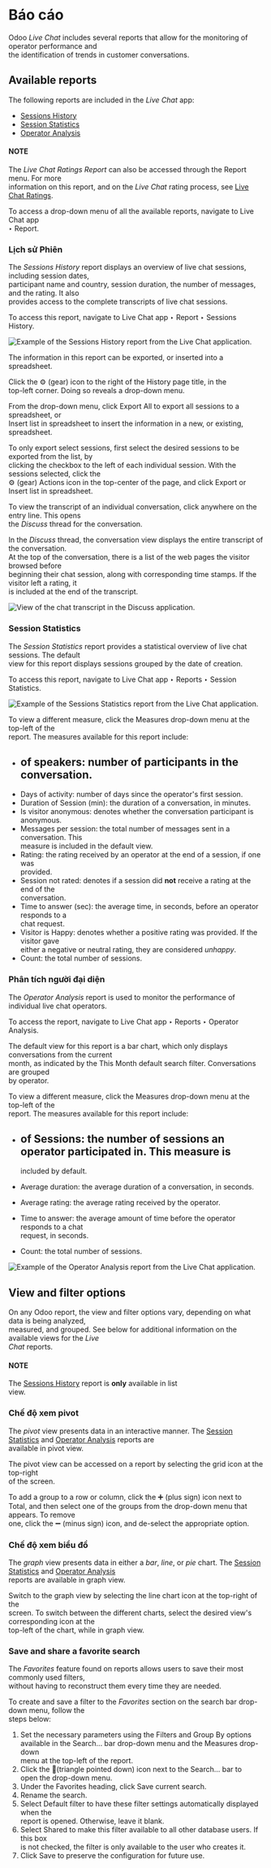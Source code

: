 # Báo cáo

Odoo _Live Chat_ includes several reports that allow for the monitoring of operator performance and\
the identification of trends in customer conversations.

## Available reports

The following reports are included in the _Live Chat_ app:

* [Sessions History](reports.md#livechat-sessions-history)
* [Session Statistics](reports.md#livechat-session-statistics)
* [Operator Analysis](reports.md#livechat-operator-analysis)

#### NOTE

The _Live Chat Ratings Report_ can also be accessed through the Report menu. For more\
information on this report, and on the _Live Chat_ rating process, see [Live Chat Ratings](applications/websites/livechat/ratings.md).

To access a drop-down menu of all the available reports, navigate to Live Chat app\
‣ Report.

### Lịch sử Phiên

The _Sessions History_ report displays an overview of live chat sessions, including session dates,\
participant name and country, session duration, the number of messages, and the rating. It also\
provides access to the complete transcripts of live chat sessions.

To access this report, navigate to Live Chat app ‣ Report ‣ Sessions History.

![Example of the Sessions History report from the Live Chat application.](../../../.gitbook/assets/sessions-history.png)

The information in this report can be exported, or inserted into a spreadsheet.

Click the ⚙️ (gear) icon to the right of the History page title, in the\
top-left corner. Doing so reveals a drop-down menu.

From the drop-down menu, click Export All to export all sessions to a spreadsheet, or\
Insert list in spreadsheet to insert the information in a new, or existing, spreadsheet.

To only export select sessions, first select the desired sessions to be exported from the list, by\
clicking the checkbox to the left of each individual session. With the sessions selected, click the\
⚙️ (gear) Actions icon in the top-center of the page, and click Export or\
Insert list in spreadsheet.

To view the transcript of an individual conversation, click anywhere on the entry line. This opens\
the _Discuss_ thread for the conversation.

In the _Discuss_ thread, the conversation view displays the entire transcript of the conversation.\
At the top of the conversation, there is a list of the web pages the visitor browsed before\
beginning their chat session, along with corresponding time stamps. If the visitor left a rating, it\
is included at the end of the transcript.

![View of the chat transcript in the Discuss application.](../../../.gitbook/assets/chat-transcript.png)

### Session Statistics

The _Session Statistics_ report provides a statistical overview of live chat sessions. The default\
view for this report displays sessions grouped by the date of creation.

To access this report, navigate to Live Chat app ‣ Reports ‣ Session\
Statistics.

![Example of the Sessions Statistics report from the Live Chat application.](../../../.gitbook/assets/sessions-statistics.png)

To view a different measure, click the Measures drop-down menu at the top-left of the\
report. The measures available for this report include:

* ## of speakers: number of participants in the conversation.
* Days of activity: number of days since the operator's first session.
* Duration of Session (min): the duration of a conversation, in minutes.
* Is visitor anonymous: denotes whether the conversation participant is anonymous.
* Messages per session: the total number of messages sent in a conversation. This\
  measure is included in the default view.
* Rating: the rating received by an operator at the end of a session, if one was\
  provided.
* Session not rated: denotes if a session did **not** receive a rating at the end of the\
  conversation.
* Time to answer (sec): the average time, in seconds, before an operator responds to a\
  chat request.
* Visitor is Happy: denotes whether a positive rating was provided. If the visitor gave\
  either a negative or neutral rating, they are considered _unhappy_.
* Count: the total number of sessions.

### Phân tích người đại diện

The _Operator Analysis_ report is used to monitor the performance of individual live chat operators.

To access the report, navigate to Live Chat app ‣ Reports ‣ Operator Analysis.

The default view for this report is a bar chart, which only displays conversations from the current\
month, as indicated by the This Month default search filter. Conversations are grouped\
by operator.

To view a different measure, click the Measures drop-down menu at the top-left of the\
report. The measures available for this report include:

*   ## of Sessions: the number of sessions an operator participated in. This measure is

    included by default.
* Average duration: the average duration of a conversation, in seconds.
* Average rating: the average rating received by the operator.
* Time to answer: the average amount of time before the operator responds to a chat\
  request, in seconds.
* Count: the total number of sessions.

![Example of the Operator Analysis report from the Live Chat application.](../../../.gitbook/assets/operator-analysis.png)

## View and filter options

On any Odoo report, the view and filter options vary, depending on what data is being analyzed,\
measured, and grouped. See below for additional information on the available views for the _Live_\
_Chat_ reports.

#### NOTE

The [Sessions History](reports.md#livechat-sessions-history) report is **only** available in list\
view.

### Chế độ xem pivot

The _pivot_ view presents data in an interactive manner. The [Session Statistics](reports.md#livechat-session-statistics) and [Operator Analysis](reports.md#livechat-operator-analysis) reports are\
available in pivot view.

The pivot view can be accessed on a report by selecting the grid icon at the top-right\
of the screen.

To add a group to a row or column, click the ➕ (plus sign) icon next to\
Total, and then select one of the groups from the drop-down menu that appears. To remove\
one, click the ➖ (minus sign) icon, and de-select the appropriate option.

### Chế độ xem biểu đồ

The _graph_ view presents data in either a _bar_, _line_, or _pie_ chart. The [Session\
Statistics](reports.md#livechat-session-statistics) and [Operator Analysis](reports.md#livechat-operator-analysis)\
reports are available in graph view.

Switch to the graph view by selecting the line chart icon at the top-right of the\
screen. To switch between the different charts, select the desired view's corresponding icon at the\
top-left of the chart, while in graph view.

### Save and share a favorite search

The _Favorites_ feature found on reports allows users to save their most commonly used filters,\
without having to reconstruct them every time they are needed.

To create and save a filter to the _Favorites_ section on the search bar drop-down menu, follow the\
steps below:

1. Set the necessary parameters using the Filters and Group By options\
   available in the Search... bar drop-down menu and the Measures drop-down\
   menu at the top-left of the report.
2. Click the 🔻(triangle pointed down) icon next to the Search... bar to\
   open the drop-down menu.
3. Under the Favorites heading, click Save current search.
4. Rename the search.
5. Select Default filter to have these filter settings automatically displayed when the\
   report is opened. Otherwise, leave it blank.
6. Select Shared to make this filter available to all other database users. If this box\
   is not checked, the filter is only available to the user who creates it.
7. Click Save to preserve the configuration for future use.
